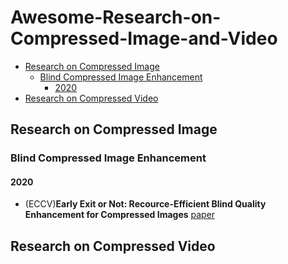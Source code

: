 # Awesome-Research-on-Compressed-Image-and-Video
- [Research on Compressed Image](#research-on-compressed-image)
  - [Blind Compressed Image Enhancement](#blind-compressed-image-enhancement)
      - [2020](#2020)
- [Research on Compressed Video](#research-on-compressed-video)

## Research on Compressed Image
### Blind Compressed Image Enhancement
#### 2020
- (ECCV)**Early Exit or Not: Recource-Efficient Blind Quality Enhancement for Compressed Images** [paper](https://arxiv.org/pdf/2006.16581.pdf)
## Research on Compressed Video

